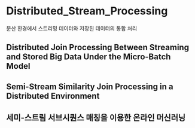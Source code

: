 # Distributed_Stream_Processing
분산 환경에서 스트리밍 데이터와 저장된 데이터의 통합 처리

## Distributed Join Processing Between Streaming and Stored Big Data Under the Micro-Batch Model

## Semi-Stream Similarity Join Processing in a Distributed Environment

## 세미-스트림 서브시퀀스 매칭을 이용한 온라인 머신러닝

